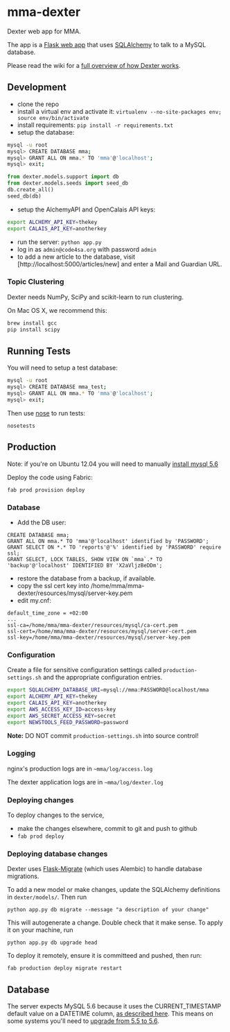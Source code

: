 # mma-dexter

Dexter web app for MMA.

The app is a [Flask web app](http://flask.pocoo.org/) that uses [SQLAlchemy](http://www.sqlalchemy.org/) to talk to a MySQL database.

Please read the wiki for a [full overview of how Dexter works](https://github.com/Code4SA/mma-dexter/wiki).

## Development

* clone the repo
* install a virtual env and activate it: `virtualenv --no-site-packages env; source env/bin/activate`
* install requirements: `pip install -r requirements.txt`
* setup the database:

```bash
mysql -u root
mysql> CREATE DATABASE mma;
mysql> GRANT ALL ON mma.* TO 'mma'@'localhost';
mysql> exit;
```

```python
from dexter.models.support import db
from dexter.models.seeds import seed_db
db.create_all()
seed_db(db)
```

* setup the AlchemyAPI and OpenCalais API keys:

```bash
export ALCHEMY_API_KEY=thekey
export CALAIS_API_KEY=anotherkey
```

* run the server: `python app.py`
* log in as `admin@code4sa.org` with password `admin`
* to add a new article to the database, visit [http://localhost:5000/articles/new] and enter a Mail and Guardian URL.

### Topic Clustering

Dexter needs NumPy, SciPy and scikit-learn to run clustering.

On Mac OS X, we recommend this:

```bash
brew install gcc
pip install scipy
```

## Running Tests

You will need to setup a test database:

```bash
mysql -u root
mysql> CREATE DATABASE mma_test;
mysql> GRANT ALL ON mma.* TO 'mma'@'localhost';
mysql> exit;
```

Then use [nose](https://nose.readthedocs.org/en/latest/) to run tests:

    nosetests

## Production

Note: if you're on Ubuntu 12.04 you will need to manually [install mysql 5.6](https://rtcamp.com/tutorials/mysql/mysql-5-6-ubuntu-12-04/)

Deploy the code using Fabric:

```
fab prod provision deploy
```

### Database

* Add the DB user: 

```
CREATE DATABASE mma;
GRANT ALL ON mma.* TO 'mma'@'localhost' identified by 'PASSWORD';
GRANT SELECT ON *.* TO 'reports'@'%' identified by 'PASSWORD' require ssl;
GRANT SELECT, LOCK TABLES, SHOW VIEW ON `mma`.* TO 'backup'@'localhost' IDENTIFIED BY 'X2aVljzBeDDm';
```

* restore the database from a backup, if available.
* copy the ssl cert key into /home/mma/mma-dexter/resources/mysql/server-key.pem
* edit my.cnf:

```
default_time_zone = +02:00
...
ssl-ca=/home/mma/mma-dexter/resources/mysql/ca-cert.pem
ssl-cert=/home/mma/mma-dexter/resources/mysql/server-cert.pem
ssl-key=/home/mma/mma-dexter/resources/mysql/server-key.pem
```

### Configuration

Create a file for sensitive configuration settings called `production-settings.sh` and the appropriate
configuration entries.

```bash
export SQLALCHEMY_DATABASE_URI=mysql://mma:PASSWORD@localhost/mma
export ALCHEMY_API_KEY=thekey
export CALAIS_API_KEY=anotherkey
export AWS_ACCESS_KEY_ID=access-key
export AWS_SECRET_ACCESS_KEY=secret
export NEWSTOOLS_FEED_PASSWORD=password
```

**Note:** DO NOT commit `production-settings.sh` into source control!

### Logging

nginx's production logs are in ``~mma/log/access.log``

The dexter application logs are in ``~mma/log/dexter.log``


### Deploying changes

To deploy changes to the service,

* make the changes elsewhere, commit to git and push to github
* `fab prod deploy`

### Deploying database changes

Dexter uses [Flask-Migrate](https://flask-migrate.readthedocs.org/en/latest/) (which uses Alembic) to handle database migrations.

To add a new model or make changes, update the SQLAlchemy definitions in `dexter/models/`. Then run

    python app.py db migrate --message "a description of your change"

This will autogenerate a change. Double check that it make sense. To apply it on your machine, run

    python app.py db upgrade head

To deploy it remotely, ensure it is committeed and pushed, then run:

    fab production deploy migrate restart

## Database

The server expects MySQL 5.6 because it uses the CURRENT_TIMESTAMP default value
on a DATETIME column, [as described here](http://shankargopal.blogspot.com/2013/03/mysql-566-timestamp-columns-and-default.html).
This means on some systems you'll need to [upgrade from 5.5 to 5.6](https://rtcamp.com/tutorials/mysql/mysql-5-6-ubuntu-12-04/).
